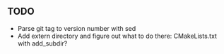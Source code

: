 ## TODO

- Parse git tag to version number with sed
- Add extern directory and figure out what to do there: CMakeLists.txt with add\_subdir?
